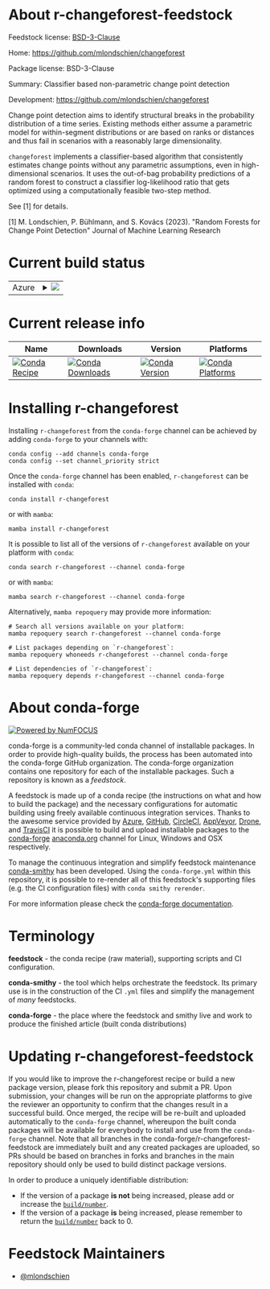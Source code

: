 About r-changeforest-feedstock
==============================

Feedstock license: [BSD-3-Clause](https://github.com/conda-forge/r-changeforest-feedstock/blob/main/LICENSE.txt)

Home: https://github.com/mlondschien/changeforest

Package license: BSD-3-Clause

Summary: Classifier based non-parametric change point detection

Development: https://github.com/mlondschien/changeforest

Change point detection aims to identify structural breaks in the probability
distribution of a time series. Existing methods either assume a parametric model for
within-segment distributions or are based on ranks or distances and thus fail in
scenarios with a reasonably large dimensionality.

`changeforest` implements a classifier-based algorithm that consistently estimates
change points without any parametric assumptions, even in high-dimensional scenarios.
It uses the out-of-bag probability predictions of a random forest to construct a
classifier log-likelihood ratio that gets optimized using a computationally feasible two-step
method.

See [1] for details.

[1] M. Londschien, P. Bühlmann, and S. Kovács (2023). "Random Forests for Change Point Detection" Journal of Machine Learning Research


Current build status
====================


<table>
    
  <tr>
    <td>Azure</td>
    <td>
      <details>
        <summary>
          <a href="https://dev.azure.com/conda-forge/feedstock-builds/_build/latest?definitionId=14679&branchName=main">
            <img src="https://dev.azure.com/conda-forge/feedstock-builds/_apis/build/status/r-changeforest-feedstock?branchName=main">
          </a>
        </summary>
        <table>
          <thead><tr><th>Variant</th><th>Status</th></tr></thead>
          <tbody><tr>
              <td>linux_64_r_base4.2</td>
              <td>
                <a href="https://dev.azure.com/conda-forge/feedstock-builds/_build/latest?definitionId=14679&branchName=main">
                  <img src="https://dev.azure.com/conda-forge/feedstock-builds/_apis/build/status/r-changeforest-feedstock?branchName=main&jobName=linux&configuration=linux%20linux_64_r_base4.2" alt="variant">
                </a>
              </td>
            </tr><tr>
              <td>linux_64_r_base4.3</td>
              <td>
                <a href="https://dev.azure.com/conda-forge/feedstock-builds/_build/latest?definitionId=14679&branchName=main">
                  <img src="https://dev.azure.com/conda-forge/feedstock-builds/_apis/build/status/r-changeforest-feedstock?branchName=main&jobName=linux&configuration=linux%20linux_64_r_base4.3" alt="variant">
                </a>
              </td>
            </tr><tr>
              <td>osx_64_r_base4.2</td>
              <td>
                <a href="https://dev.azure.com/conda-forge/feedstock-builds/_build/latest?definitionId=14679&branchName=main">
                  <img src="https://dev.azure.com/conda-forge/feedstock-builds/_apis/build/status/r-changeforest-feedstock?branchName=main&jobName=osx&configuration=osx%20osx_64_r_base4.2" alt="variant">
                </a>
              </td>
            </tr><tr>
              <td>osx_64_r_base4.3</td>
              <td>
                <a href="https://dev.azure.com/conda-forge/feedstock-builds/_build/latest?definitionId=14679&branchName=main">
                  <img src="https://dev.azure.com/conda-forge/feedstock-builds/_apis/build/status/r-changeforest-feedstock?branchName=main&jobName=osx&configuration=osx%20osx_64_r_base4.3" alt="variant">
                </a>
              </td>
            </tr><tr>
              <td>osx_arm64_r_base4.2</td>
              <td>
                <a href="https://dev.azure.com/conda-forge/feedstock-builds/_build/latest?definitionId=14679&branchName=main">
                  <img src="https://dev.azure.com/conda-forge/feedstock-builds/_apis/build/status/r-changeforest-feedstock?branchName=main&jobName=osx&configuration=osx%20osx_arm64_r_base4.2" alt="variant">
                </a>
              </td>
            </tr><tr>
              <td>osx_arm64_r_base4.3</td>
              <td>
                <a href="https://dev.azure.com/conda-forge/feedstock-builds/_build/latest?definitionId=14679&branchName=main">
                  <img src="https://dev.azure.com/conda-forge/feedstock-builds/_apis/build/status/r-changeforest-feedstock?branchName=main&jobName=osx&configuration=osx%20osx_arm64_r_base4.3" alt="variant">
                </a>
              </td>
            </tr>
          </tbody>
        </table>
      </details>
    </td>
  </tr>
</table>

Current release info
====================

| Name | Downloads | Version | Platforms |
| --- | --- | --- | --- |
| [![Conda Recipe](https://img.shields.io/badge/recipe-r--changeforest-green.svg)](https://anaconda.org/conda-forge/r-changeforest) | [![Conda Downloads](https://img.shields.io/conda/dn/conda-forge/r-changeforest.svg)](https://anaconda.org/conda-forge/r-changeforest) | [![Conda Version](https://img.shields.io/conda/vn/conda-forge/r-changeforest.svg)](https://anaconda.org/conda-forge/r-changeforest) | [![Conda Platforms](https://img.shields.io/conda/pn/conda-forge/r-changeforest.svg)](https://anaconda.org/conda-forge/r-changeforest) |

Installing r-changeforest
=========================

Installing `r-changeforest` from the `conda-forge` channel can be achieved by adding `conda-forge` to your channels with:

```
conda config --add channels conda-forge
conda config --set channel_priority strict
```

Once the `conda-forge` channel has been enabled, `r-changeforest` can be installed with `conda`:

```
conda install r-changeforest
```

or with `mamba`:

```
mamba install r-changeforest
```

It is possible to list all of the versions of `r-changeforest` available on your platform with `conda`:

```
conda search r-changeforest --channel conda-forge
```

or with `mamba`:

```
mamba search r-changeforest --channel conda-forge
```

Alternatively, `mamba repoquery` may provide more information:

```
# Search all versions available on your platform:
mamba repoquery search r-changeforest --channel conda-forge

# List packages depending on `r-changeforest`:
mamba repoquery whoneeds r-changeforest --channel conda-forge

# List dependencies of `r-changeforest`:
mamba repoquery depends r-changeforest --channel conda-forge
```


About conda-forge
=================

[![Powered by
NumFOCUS](https://img.shields.io/badge/powered%20by-NumFOCUS-orange.svg?style=flat&colorA=E1523D&colorB=007D8A)](https://numfocus.org)

conda-forge is a community-led conda channel of installable packages.
In order to provide high-quality builds, the process has been automated into the
conda-forge GitHub organization. The conda-forge organization contains one repository
for each of the installable packages. Such a repository is known as a *feedstock*.

A feedstock is made up of a conda recipe (the instructions on what and how to build
the package) and the necessary configurations for automatic building using freely
available continuous integration services. Thanks to the awesome service provided by
[Azure](https://azure.microsoft.com/en-us/services/devops/), [GitHub](https://github.com/),
[CircleCI](https://circleci.com/), [AppVeyor](https://www.appveyor.com/),
[Drone](https://cloud.drone.io/welcome), and [TravisCI](https://travis-ci.com/)
it is possible to build and upload installable packages to the
[conda-forge](https://anaconda.org/conda-forge) [anaconda.org](https://anaconda.org/)
channel for Linux, Windows and OSX respectively.

To manage the continuous integration and simplify feedstock maintenance
[conda-smithy](https://github.com/conda-forge/conda-smithy) has been developed.
Using the ``conda-forge.yml`` within this repository, it is possible to re-render all of
this feedstock's supporting files (e.g. the CI configuration files) with ``conda smithy rerender``.

For more information please check the [conda-forge documentation](https://conda-forge.org/docs/).

Terminology
===========

**feedstock** - the conda recipe (raw material), supporting scripts and CI configuration.

**conda-smithy** - the tool which helps orchestrate the feedstock.
                   Its primary use is in the construction of the CI ``.yml`` files
                   and simplify the management of *many* feedstocks.

**conda-forge** - the place where the feedstock and smithy live and work to
                  produce the finished article (built conda distributions)


Updating r-changeforest-feedstock
=================================

If you would like to improve the r-changeforest recipe or build a new
package version, please fork this repository and submit a PR. Upon submission,
your changes will be run on the appropriate platforms to give the reviewer an
opportunity to confirm that the changes result in a successful build. Once
merged, the recipe will be re-built and uploaded automatically to the
`conda-forge` channel, whereupon the built conda packages will be available for
everybody to install and use from the `conda-forge` channel.
Note that all branches in the conda-forge/r-changeforest-feedstock are
immediately built and any created packages are uploaded, so PRs should be based
on branches in forks and branches in the main repository should only be used to
build distinct package versions.

In order to produce a uniquely identifiable distribution:
 * If the version of a package **is not** being increased, please add or increase
   the [``build/number``](https://docs.conda.io/projects/conda-build/en/latest/resources/define-metadata.html#build-number-and-string).
 * If the version of a package **is** being increased, please remember to return
   the [``build/number``](https://docs.conda.io/projects/conda-build/en/latest/resources/define-metadata.html#build-number-and-string)
   back to 0.

Feedstock Maintainers
=====================

* [@mlondschien](https://github.com/mlondschien/)

